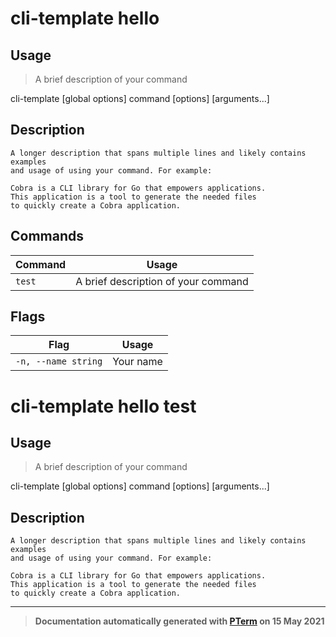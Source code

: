 # cli-template hello

## Usage
> A brief description of your command

cli-template [global options] command [options] [arguments...]

## Description

```
A longer description that spans multiple lines and likely contains examples
and usage of using your command. For example:

Cobra is a CLI library for Go that empowers applications.
This application is a tool to generate the needed files
to quickly create a Cobra application.
```

## Commands
|Command|Usage|
|-------|-----|
|`test `|A brief description of your command|

## Flags
|Flag|Usage|
|----|-----|
|`-n, --name string`|Your name|
# cli-template hello test

## Usage
> A brief description of your command

cli-template [global options] command [options] [arguments...]

## Description

```
A longer description that spans multiple lines and likely contains examples
and usage of using your command. For example:

Cobra is a CLI library for Go that empowers applications.
This application is a tool to generate the needed files
to quickly create a Cobra application.
```


---
> **Documentation automatically generated with [PTerm](https://github.com/pterm/cli-template) on 15 May 2021**
